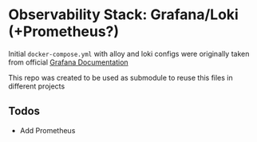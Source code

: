 # Observability Stack: Grafana/Loki (+Prometheus?)

Initial `docker-compose.yml` with alloy and loki configs were originally taken from official [Grafana Documentation](https://grafana.com/docs/loki/latest/setup/install/docker/)

This repo was created to be used as submodule to reuse this files in different projects

## Todos

-   Add Prometheus

